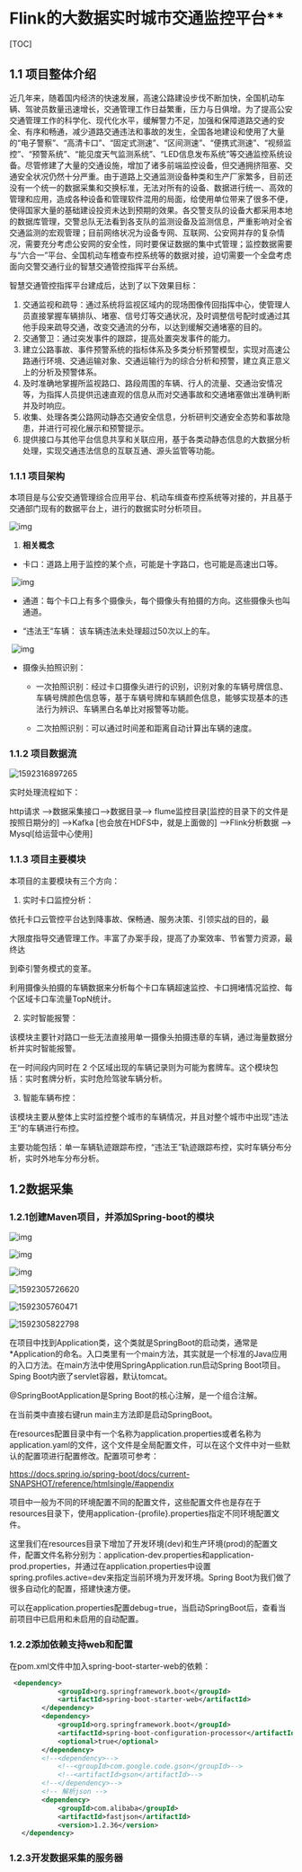 

# Flink的大数据实时城市交通监控平台**

[TOC]



## 1.1 **项目整体介绍**

​	近几年来，随着国内经济的快速发展，高速公路建设步伐不断加快，全国机动车辆、驾驶员数量迅速增长，交通管理工作日益繁重，压力与日俱增。为了提高公安交通管理工作的科学化、现代化水平，缓解警力不足，加强和保障道路交通的安全、有序和畅通，减少道路交通违法和事故的发生，全国各地建设和使用了大量的“电子警察”、“高清卡口”、“固定式测速”、“区间测速”、“便携式测速”、“视频监控”、“预警系统”、“能见度天气监测系统”、“LED信息发布系统”等交通监控系统设备。尽管修建了大量的交通设施，增加了诸多前端监控设备，但交通拥挤阻塞、交通安全状况仍然十分严重。由于道路上交通监测设备种类和生产厂家繁多，目前还没有一个统一的数据采集和交换标准，无法对所有的设备、数据进行统一、高效的管理和应用，造成各种设备和管理软件混用的局面，给使用单位带来了很多不便，使得国家大量的基础建设投资未达到预期的效果。各交警支队的设备大都采用本地的数据库管理，交警总队无法看到各支队的监测设备及监测信息，严重影响对全省交通监测的宏观管理；目前网络状况为设备专网、互联网、公安网并存的复杂情况，需要充分考虑公安网的安全性，同时要保证数据的集中式管理；监控数据需要与“六合一”平台、全国机动车稽查布控系统等的数据对接，迫切需要一个全盘考虑面向交警交通行业的智慧交通管控指挥平台系统。

智慧交通管控指挥平台建成后，达到了以下效果目标：

1. 交通监视和疏导：通过系统将监视区域内的现场图像传回指挥中心，使管理人员直接掌握车辆排队、堵塞、信号灯等交通状况，及时调整信号配时或通过其他手段来疏导交通，改变交通流的分布，以达到缓解交通堵塞的目的。 
2. 交通警卫：通过突发事件的跟踪，提高处置突发事件的能力。
3. 建立公路事故、事件预警系统的指标体系及多类分析预警模型，实现对高速公路通行环境、交通运输对象、交通运输行为的综合分析和预警，建立真正意义上的分析及预警体系。 
4. 及时准确地掌握所监视路口、路段周围的车辆、行人的流量、交通治安情况等，为指挥人员提供迅速直观的信息从而对交通事故和交通堵塞做出准确判断并及时响应。
5. 收集、处理各类公路网动静态交通安全信息，分析研判交通安全态势和事故隐患，并进行可视化展示和预警提示。
6. 提供接口与其他平台信息共享和关联应用，基于各类动静态信息的大数据分析处理，实现交通违法信息的互联互通、源头监管等功能。

 

### 1.1.1 **项目架构**

本项目是与公安交通管理综合应用平台、机动车缉查布控系统等对接的，并且基于交通部门现有的数据平台上，进行的数据实时分析项目。

![img](file:///C:\Users\root\AppData\Local\Temp\ksohtml6292\wps1.jpg) 

1) **相关概念**

- 卡口：道路上用于监控的某个点，可能是十字路口，也可能是高速出口等。

​       ![img](file:///C:\Users\root\AppData\Local\Temp\ksohtml6292\wps2.jpg)

- 通道：每个卡口上有多个摄像头，每个摄像头有拍摄的方向。这些摄像头也叫通道。

- “违法王“车辆： 该车辆违法未处理超过50次以上的车。

​              ![img](file:///C:\Users\root\AppData\Local\Temp\ksohtml6292\wps3.jpg)

- 摄像头拍照识别：

  -  一次拍照识别：经过卡口摄像头进行的识别，识别对象的车辆号牌信息、车辆号牌颜色信息等，基于车辆号牌和车辆颜色信息，能够实现基本的违法行为辨识、车辆黑白名单比对报警等功能。

  - 二次拍照识别：可以通过时间差和距离自动计算出车辆的速度。

 

### 1.1.2 **项目数据流**

![1592316897265](C:\Users\root\AppData\Roaming\Typora\typora-user-images\1592316897265.png)

实时处理流程如下：

http请求 -->数据采集接口-->数据目录--> flume监控目录[监控的目录下的文件是按照日期分的] -->Kafka [也会放在HDFS中，就是上面做的] -->Flink分析数据 --> Mysql[给运营中心使用] 

### 1.1.3 **项目主要模块**

本项目的主要模块有三个方向：

1) 实时卡口监控分析：

依托卡口云管控平台达到降事故、保畅通、服务决策、引领实战的目的，最

大限度指导交通管理工作。丰富了办案手段，提高了办案效率、节省警力资源，最终达

到牵引警务模式的变革。

利用摄像头拍摄的车辆数据来分析每个卡口车辆超速监控、卡口拥堵情况监控、每个区域卡口车流量TopN统计。

2) 实时智能报警：

该模块主要针对路口一些无法直接用单一摄像头拍摄违章的车辆，通过海量数据分析并实时智能报警。

在一时间段内同时在 2 个区域出现的车辆记录则为可能为套牌车。这个模块包括：实时套牌分析，实时危险驾驶车辆分析。

3) 智能车辆布控：

该模块主要从整体上实时监控整个城市的车辆情况，并且对整个城市中出现“违法王”的车辆进行布控。

主要功能包括：单一车辆轨迹跟踪布控，“违法王”轨迹跟踪布控，实时车辆分布分析，实时外地车分布分析。

## 1.2数据采集

### 1.2.1创建Maven项目，并添加Spring-boot的模块



![img](file:///C:\Users\root\AppData\Local\Temp\ksohtml6292\wps5.jpg)

![img](file:///C:\Users\root\AppData\Local\Temp\ksohtml6292\wps6.jpg)

![img](file:///C:\Users\root\AppData\Local\Temp\ksohtml6292\wps7.jpg)

![1592305726620](C:\Users\root\AppData\Roaming\Typora\typora-user-images\1592305726620.png)

![1592305760471](C:\Users\root\AppData\Roaming\Typora\typora-user-images\1592305760471.png)

![1592305822798](C:\Users\root\AppData\Roaming\Typora\typora-user-images\1592305822798.png)

​	在项目中找到Application类，这个类就是SpringBoot的启动类，通常是*Application的命名。入口类里有一个main方法，其实就是一个标准的Java应用的入口方法。在main方法中使用SpringApplication.run启动Spring Boot项目。Sping Boot内嵌了servlet容器，默认tomcat。

@SpringBootApplication是Spring Boot的核心注解，是一个组合注解。

在当前类中直接右键run main主方法即是启动SpringBoot。



​	在resources配置目录中有一个名称为application.properties或者名称为application.yaml的文件，这个文件是全局配置文件，可以在这个文件中对一些默认的配置项进行配置修改。配置项可参考：

https://docs.spring.io/spring-boot/docs/current-SNAPSHOT/reference/htmlsingle/#appendix

项目中一般为不同的环境配置不同的配置文件，这些配置文件也是存在于resources目录下，使用application-{profile}.properties指定不同环境配置文件。

这里我们在resources目录下增加了开发环境(dev)和生产环境(prod)的配置文件，配置文件名称分别为：application-dev.properties和application-prod.properties，并通过在application.properties中设置spring.profiles.active=dev来指定当前环境为开发环境。Spring Boot为我们做了很多自动化的配置，搭建快速方便。

可以在application.properties配置debug=true，当启动SpringBoot后，查看当前项目中已启用和未启用的自动配置。

### 1.2.2添加依赖支持web和配置

在pom.xml文件中加入spring-boot-starter-web的依赖：

```xml
 <dependency>
            <groupId>org.springframework.boot</groupId>
            <artifactId>spring-boot-starter-web</artifactId>
        </dependency>
        <dependency>
            <groupId>org.springframework.boot</groupId>
            <artifactId>spring-boot-configuration-processor</artifactId>
            <optional>true</optional>
        </dependency>
        <!--<dependency>-->
            <!--<groupId>com.google.code.gson</groupId>-->
            <!--<artifactId>gson</artifactId>-->
        <!--</dependency>-->
        <!-- 解析json -->
        <dependency>
            <groupId>com.alibaba</groupId>
            <artifactId>fastjson</artifactId>
            <version>1.2.36</version>
   </dependency>
```

### 1.2.3开发数据采集的服务器